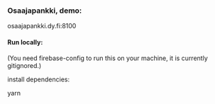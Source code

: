 ### Osaajapankki, demo:
osaajapankki.dy.fi:8100

#### Run locally:
(You need firebase-config to run this on your machine, it is currently gitignored.)

install dependencies:

yarn
